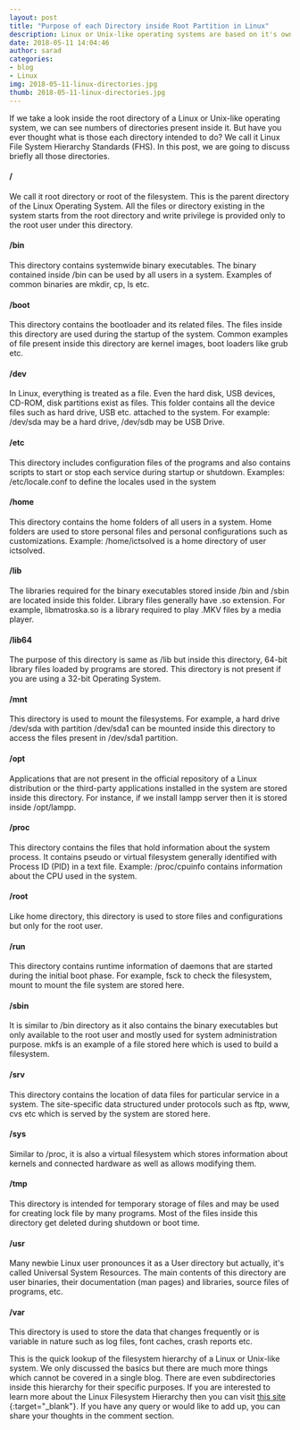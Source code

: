 ```yaml
---
layout: post
title: "Purpose of each Directory inside Root Partition in Linux"
description: Linux or Unix-like operating systems are based on it's own Filesystem Hierarchy Standards (FHS). Each directory has it's own purpose. This article will talk about the purpose of these directories.
date: 2018-05-11 14:04:46
author: sarad
categories:
- blog
- Linux
img: 2018-05-11-linux-directories.jpg
thumb: 2018-05-11-linux-directories.jpg
---
```


If we take a look inside the root directory of a Linux or Unix-like operating system, we can see numbers of directories present inside it. But have you ever thought what is those each directory intended to do? We call it Linux File System Hierarchy Standards (FHS). In this post, <!--more--> we are going to discuss briefly all those directories.

#### /
We call it root directory or root of the filesystem. This is the parent directory of the Linux Operating System. All the files or directory existing in the system starts from the root directory and write privilege is provided only to the root user under this directory.

#### /bin
This directory contains systemwide binary executables. The binary contained inside /bin can be used by all users in a system. Examples of common binaries are mkdir, cp, ls etc.

#### /boot
This directory contains the bootloader and its related files. The files inside this directory are used during the startup of the system. Common examples of file present inside this directory are kernel images, boot loaders like grub etc.

#### /dev
In Linux, everything is treated as a file. Even the hard disk, USB devices, CD-ROM, disk partitions exist as files. This folder contains all the device files such as hard drive, USB etc. attached to the system. For example: /dev/sda may be a hard drive, /dev/sdb may be USB Drive.

#### /etc
This directory includes configuration files of the programs and also contains scripts to start or stop each service during startup or shutdown. Examples: /etc/locale.conf to define the locales used in the system

#### /home
This directory contains the home folders of all users in a system. Home folders are used to store personal files and personal configurations such as customizations. Example: /home/ictsolved is a home directory of user ictsolved.

#### /lib
The libraries required for the binary executables stored inside /bin and /sbin are located inside this folder. Library files generally have .so extension. For example, libmatroska.so is a library required to play .MKV files by a media player.

#### /lib64
The purpose of this directory is same as /lib but inside this directory, 64-bit library files loaded by programs are stored. This directory is not present if you are using a 32-bit Operating System.

#### /mnt
This directory is used to mount the filesystems. For example, a hard drive /dev/sda with partition /dev/sda1 can be mounted inside this directory to access the files present in /dev/sda1 partition.

#### /opt
Applications that are not present in the official repository of a Linux distribution or the third-party applications installed in the system are stored inside this directory. For instance, if we install lampp server then it is stored inside /opt/lampp.

#### /proc
This directory contains the files that hold information about the system process. It contains pseudo or virtual filesystem generally identified with Process ID (PID) in a text file. Example: /proc/cpuinfo contains information about the CPU used in the system.

#### /root
Like home directory, this directory is used to store files and configurations but only for the root user.

#### /run
This directory contains runtime information of daemons that are started during the initial boot phase. For example, fsck to check the filesystem, mount to mount the file system are stored here.

#### /sbin
It is similar to /bin directory as it also contains the binary executables but only available to the root user and mostly used for system administration purpose. mkfs is an example of a file stored here which is used to build a filesystem.

#### /srv
This directory contains the location of data files for particular service in a system. The site-specific data structured under protocols such as ftp, www, cvs etc which is served by the system are stored here.

#### /sys
Similar to /proc, it is also a virtual filesystem which stores information about kernels and connected hardware as well as allows modifying them.

#### /tmp
This directory is intended for temporary storage of files and may be used for creating lock file by many programs. Most of the files inside this directory get deleted during shutdown or boot time.

#### /usr
Many newbie Linux user pronounces it as a User directory but actually, it's called Universal System Resources. The main contents of this directory are user binaries, their documentation (man pages) and libraries, source files of programs, etc. 

#### /var
This directory is used to store the data that changes frequently or is variable in nature such as log files, font caches, crash reports etc.

This is the quick lookup of the filesystem hierarchy of a Linux or Unix-like system. We only discussed the basics but there are much more things which cannot be covered in a single blog. There are even subdirectories inside this hierarchy for their specific purposes. If you are interested to learn more about the Linux Filesystem Hierarchy then you can visit [this site <i class="fa fa-external-link" aria-hidden="true"></i>](https://www.tldp.org/LDP/Linux-Filesystem-Hierarchy/html/index.html){:target="_blank"}. If you have any query or would like to add up, you can share your thoughts in the comment section.